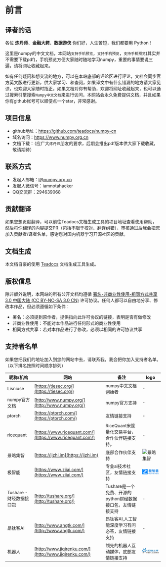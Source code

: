 <title>numpy中文文档 - NumPy 中文文档</title>

# 前言

## 译者的话

各位 **炼丹师**、**金融大鳄**、**数据游侠** 你们好，人生苦短，我们都要用 Python！

这里是numpy的中文文档，本网站``支持手机预览``，``支持手机预览``，``支持手机预览``(其实并不需要下载pdf)，手机预览方便大家随时随地学习numpy，重要的事情要说三遍，请将网址收藏起来。

如有任何疑问和想交流的地方，可以在本站底部的评论区进行评论，文档会同步官方英文版进行更新，供大家学习、和查阅，如果译文中有什么错漏的地方请大家见谅，也欢迎大家随时指正，如果文档对你有帮助，欢迎将网址收藏起来，也可以通过搜索引擎搜索``Numpy中文文档``来进行访问，本网站会永久免费提供文档，并且如果你有github帐号可以顺便点一个star，非常感谢。

## 项目信息

- github地址：https://github.com/teadocs/numpy-cn
- 域名访问：https://www.numpy.org.cn
- 文档下载：（应广大``炼丹师``朋友的要求，后期会推出pdf版本供大家下载收藏，敬请期待）

## 联系方式

- 发起人邮箱：l@numpy.org.cn
- 发起人微信号：iamnotahacker
- QQ交流群：294639068

## 贡献翻译

如果您想贡献翻译，可以前往Teadocs文档生成工具的项目地址查看使用帮助，然后将你翻译的内容提交PR（包括不限于校对、翻译纠错），审核通过后我会把您加入贡献者/译者名单，感谢您对国内机器学习开源社区的贡献。

## 文档生成

本文档自豪的使用 [Teadocs](https://github.com/teadocs/teadocs) 文档生成工具生成。

## 版权信息

除非额外说明，本网站的所有公开文档均遵循 [署名-非商业性使用-相同方式共享 3.0 中国大陆 (CC BY-NC-SA 3.0 CN)](https://creativecommons.org/licenses/by-nc-sa/3.0/cn/) 许可协议。任何人都可以自由地分享、修改本作品，但必须遵循如下条件：

- 署名：必须提到原作者，提供指向此许可协议的链接，表明是否有做修改
- 非商业性使用：不能对本作品进行任何形式的商业性使用
- 相同方式共享：若对本作品进行了修改，必须以相同的许可协议共享

## 支持者名单

如果您把我们的地址加入到您的网站中去，请联系我，我会把你加入支持者名单。（以下排名按照时间顺序排列）

昵称/机构 | 网站 | 备注 | logo
---|---|---|---
Lisniuse | [https://tiesec.org/](https://tiesec.org/)| numpy中文文档创始者 | -
numpy官方文档| [http://www.numpy.org/](http://www.numpy.org/) | numpy官方支持 | -
ptorch | [https://ptorch.com/](https://ptorch.com/) | 友情链接支持 | -
ricequant | [https://www.ricequant.com/](https://www.ricequant.com/) | RiceQuant米筐量化交易平台，合作伙伴链接支持。| -
景略集智 | [https://jizhi.im](https://jizhi.im) | 底部合作伙伴支持 | ![景略集智](http://fimage.oss-cn-shenzhen.aliyuncs.com/upload/image/20181018/1539837297188008126.jpg)
极智能 | [https://www.ziiai.com/](https://www.ziiai.com/) | 专业ai技术社区，友情链接支持 | ![极智能](/static/images/ziiai.com.logo.png)
Tushare -财经数据接口包 | [http://tushare.org/](http://tushare.org/) |  Tushare是一个免费、开源的python财经数据接口包，友情链接支持 | -
昂钛客AI | [http://www.angtk.com/](http://www.angtk.com/) |  昂钛客AI,人工智能深度学习有问必答，友情链接支持 | -
机器人 | [http://www.jiqirenku.com/](http://www.jiqirenku.com/) | 领先的机器人互动媒体，底部友情链接支持 | ![机器人](/static/images/www.jiqirenku.com.logo.jpg)